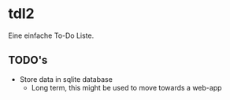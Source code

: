 # tdl2

Eine einfache To-Do Liste.


## TODO's

- Store data in sqlite database
  - Long term, this might be used to move towards a web-app
